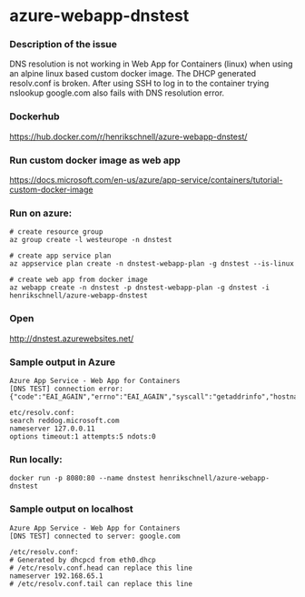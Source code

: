# azure-webapp-dnstest

### Description of the issue

DNS resolution is not working in Web App for Containers (linux) when using an alpine linux based custom docker image. The DHCP generated resolv.conf is broken. After using SSH to log in to the container trying nslookup google.com also fails with DNS resolution error.

### Dockerhub
https://hub.docker.com/r/henrikschnell/azure-webapp-dnstest/

### Run custom docker image as web app
https://docs.microsoft.com/en-us/azure/app-service/containers/tutorial-custom-docker-image

### Run on azure:
```
# create resource group
az group create -l westeurope -n dnstest

# create app service plan
az appservice plan create -n dnstest-webapp-plan -g dnstest --is-linux

# create web app from docker image
az webapp create -n dnstest -p dnstest-webapp-plan -g dnstest -i henrikschnell/azure-webapp-dnstest
```

### Open
http://dnstest.azurewebsites.net/

### Sample output in Azure

```
Azure App Service - Web App for Containers
[DNS TEST] connection error: {"code":"EAI_AGAIN","errno":"EAI_AGAIN","syscall":"getaddrinfo","hostname":"google.com","host":"google.com","port":80}

etc/resolv.conf:
search reddog.microsoft.com
nameserver 127.0.0.11
options timeout:1 attempts:5 ndots:0
```

### Run locally:
```
docker run -p 8080:80 --name dnstest henrikschnell/azure-webapp-dnstest
```


### Sample output on localhost

```
Azure App Service - Web App for Containers
[DNS TEST] connected to server: google.com

/etc/resolv.conf:
# Generated by dhcpcd from eth0.dhcp
# /etc/resolv.conf.head can replace this line
nameserver 192.168.65.1
# /etc/resolv.conf.tail can replace this line
```
